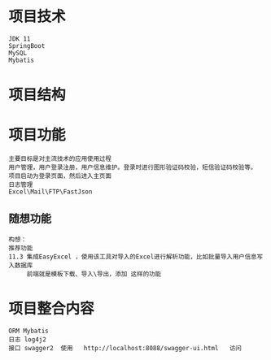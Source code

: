 # 项目技术
    JDK 11
    SpringBoot
    MySQL
    Mybatis
    



# 项目结构




# 项目功能
    主要目标是对主流技术的应用使用过程
    用户管理，用户登录注册，用户信息维护。登录时进行图形验证码校验，短信验证码校验等。
    项目启动为登录页面，然后进入主页面
    日志管理
    Excel\Mail\FTP\FastJson
## 随想功能
    构想：
    推荐功能
    11.3 集成EasyExcel ，使用该工具对导入的Excel进行解析功能，比如批量导入用户信息写入数据库
         前端就是模板下载、导入\导出，添加 这样的功能

# 项目整合内容
    ORM Mybatis 
    日志 log4j2
    接口 swagger2  使用   http://localhost:8088/swagger-ui.html   访问
    







